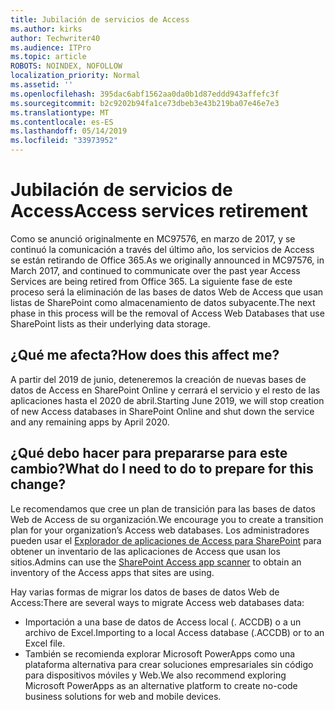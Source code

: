 ```yaml
---
title: Jubilación de servicios de Access
ms.author: kirks
author: Techwriter40
ms.audience: ITPro
ms.topic: article
ROBOTS: NOINDEX, NOFOLLOW
localization_priority: Normal
ms.assetid: ''
ms.openlocfilehash: 395dac6abf1562aa0da0b1d87eddd943affefc3f
ms.sourcegitcommit: b2c9202b94fa1ce73dbeb3e43b219ba07e46e7e3
ms.translationtype: MT
ms.contentlocale: es-ES
ms.lasthandoff: 05/14/2019
ms.locfileid: "33973952"
---
```

# <a name="access-services-retirement"></a><span data-ttu-id="96914-102">Jubilación de servicios de Access</span><span class="sxs-lookup"><span data-stu-id="96914-102">Access services retirement</span></span>

<span data-ttu-id="96914-103">Como se anunció originalmente en MC97576, en marzo de 2017, y se continuó la comunicación a través del último año, los servicios de Access se están retirando de Office 365.</span><span class="sxs-lookup"><span data-stu-id="96914-103">As we originally announced in MC97576, in March 2017, and continued to communicate over the past year Access Services are being retired from Office 365.</span></span> <span data-ttu-id="96914-104">La siguiente fase de este proceso será la eliminación de las bases de datos Web de Access que usan listas de SharePoint como almacenamiento de datos subyacente.</span><span class="sxs-lookup"><span data-stu-id="96914-104">The next phase in this process will be the removal of Access Web Databases that use SharePoint lists as their underlying data storage.</span></span>

## <a name="how-does-this-affect-me"></a><span data-ttu-id="96914-105">¿Qué me afecta?</span><span class="sxs-lookup"><span data-stu-id="96914-105">How does this affect me?</span></span>

<span data-ttu-id="96914-106">A partir del 2019 de junio, deteneremos la creación de nuevas bases de datos de Access en SharePoint Online y cerrará el servicio y el resto de las aplicaciones hasta el 2020 de abril.</span><span class="sxs-lookup"><span data-stu-id="96914-106">Starting June 2019, we will stop creation of new Access databases in SharePoint Online and shut down the service and any remaining apps by April 2020.</span></span>

## <a name="what-do-i-need-to-do-to-prepare-for-this-change"></a><span data-ttu-id="96914-107">¿Qué debo hacer para prepararse para este cambio?</span><span class="sxs-lookup"><span data-stu-id="96914-107">What do I need to do to prepare for this change?</span></span>

<span data-ttu-id="96914-108">Le recomendamos que cree un plan de transición para las bases de datos Web de Access de su organización.</span><span class="sxs-lookup"><span data-stu-id="96914-108">We encourage you to create a transition plan for your organization’s Access web databases.</span></span> <span data-ttu-id="96914-109">Los administradores pueden usar el [Explorador de aplicaciones de Access para SharePoint](https://nam06.safelinks.protection.outlook.com/?url=https%3A%2F%2Fgithub.com%2FSharePoint%2FPnP-Tools%2Ftree%2Fmaster%2FSolutions%2FSharePoint.AccessApp.Scanner&data=02%7C01%7Csalarson%40microsoft.com%7C0f8afc9cd02f45ac32d708d6d26c5b40%7C72f988bf86f141af91ab2d7cd011db47%7C1%7C0%7C636927760189423652&sdata=xH%2FPQdPyyGEUBiXfMwUAhBE4UmsuBa4JhFDZUbjUkZU%3D&reserved=0) para obtener un inventario de las aplicaciones de Access que usan los sitios.</span><span class="sxs-lookup"><span data-stu-id="96914-109">Admins can use the [SharePoint Access app scanner](https://nam06.safelinks.protection.outlook.com/?url=https%3A%2F%2Fgithub.com%2FSharePoint%2FPnP-Tools%2Ftree%2Fmaster%2FSolutions%2FSharePoint.AccessApp.Scanner&data=02%7C01%7Csalarson%40microsoft.com%7C0f8afc9cd02f45ac32d708d6d26c5b40%7C72f988bf86f141af91ab2d7cd011db47%7C1%7C0%7C636927760189423652&sdata=xH%2FPQdPyyGEUBiXfMwUAhBE4UmsuBa4JhFDZUbjUkZU%3D&reserved=0) to obtain an inventory of the Access apps that sites are using.</span></span> 

<span data-ttu-id="96914-110">Hay varias formas de migrar los datos de bases de datos Web de Access:</span><span class="sxs-lookup"><span data-stu-id="96914-110">There are several ways to migrate Access web databases data:</span></span>

- <span data-ttu-id="96914-111">Importación a una base de datos de Access local (. ACCDB) o a un archivo de Excel.</span><span class="sxs-lookup"><span data-stu-id="96914-111">Importing to a local Access database (.ACCDB) or to an Excel file.</span></span>
- <span data-ttu-id="96914-112">También se recomienda explorar Microsoft PowerApps como una plataforma alternativa para crear soluciones empresariales sin código para dispositivos móviles y Web.</span><span class="sxs-lookup"><span data-stu-id="96914-112">We also recommend exploring Microsoft PowerApps as an alternative platform to create no-code business solutions for web and mobile devices.</span></span>